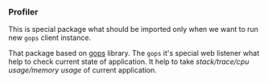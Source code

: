 ### Profiler

This is special package what should be imported only when we want to run new `gops` client instance.

That package based on [gops](https://github.com/google/gops) library.  The `gops`  it's special web listener what help to check current state of application. It help to take _stack/trace/cpu usage/memory usage_ of current application.



